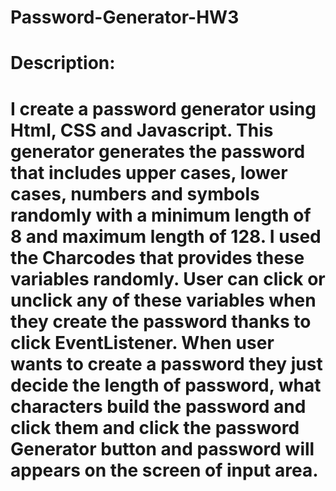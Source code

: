 # Password-Generator-HW3

# Description:

# I create a password generator using Html, CSS and Javascript. This generator generates the password that includes upper cases, lower cases, numbers and symbols randomly with a minimum length of 8 and maximum length of 128. I used the Charcodes that provides these variables randomly. User can click or unclick any of these variables when they create the password thanks to click EventListener. When user wants to create a password they just decide the length of password, what characters build the password and click them and click the password Generator button and password will appears on the screen of input area.